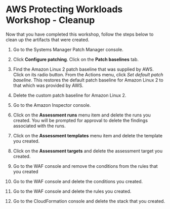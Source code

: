 # AWS Protecting Workloads Workshop - Cleanup

Now that you have completed this workshop, follow the steps below to clean up the artifacts that were created.

1.  Go to the Systems Manager Patch Manager console.

2.  Click **Configure patching**.  Click on the **Patch baselines** tab.

3.  Find the Amazon Linux 2 patch baseline that was supplied by AWS.  Click on its radio button.  From the Actions menu, click *Set default patch baseline*.  This restores the default patch baseline for Amazon Linux 2 to that which was provided by AWS.

4.  Delete the custom patch baseline for Amazon Linux 2.

5.  Go to the Amazon Inspector console.

6.  Click on the **Assessment runs** menu item and delete the runs you created. You will be prompted for approval to delete the findings associated with the runs.

7.  Click on the **Assessment templates** menu item and delete the template you created.

8.  Click on the **Assessment targets** and delete the assessment target you created.

9. Go to the WAF console and remove the conditions from the rules that you created

10. Go to the WAF console and delete the conditions you created.

11. Go to the WAF console and delete the rules you created.

12.  Go to the CloudFormation console and delete the stack that you created.
